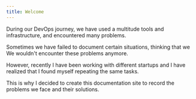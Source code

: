 ```yaml
---
title: Welcome
---
```


During our DevOps journey, we have used a multitude tools and infrastructure,
and encountered many problems.

Sometimes we have failed to document certain situations, thinking that we We
wouldn't encounter these problems anymore.

However, recently I have been working with different startups and I have
realized that I found myself repeating the same tasks.

This is why I decided to create this documentation site to record the problems
we face and their solutions.
